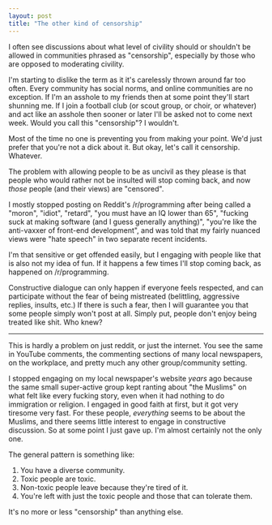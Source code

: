 ```yaml
---
layout: post
title: "The other kind of censorship"
---
```


I often see discussions about what level of civility should or shouldn't be
allowed in communities phrased as "censorship", especially by those who are
opposed to moderating civility.

I'm starting to dislike the term as it it's carelessly thrown around far too
often. Every community has social norms, and online communities are no
exception. If I'm an asshole to my friends then at some point they'll start
shunning me. If I join a football club (or scout group, or choir, or whatever)
and act like an asshole then sooner or later I'll be asked not to come next
week. Would you call this "censorship"? I wouldn't.

Most of the time no one is preventing you from making your point. We'd just
prefer that you're not a dick about it. But okay, let's call it censorship.
Whatever.

The problem with allowing people to be as uncivil as they please is that people
who would rather not be insulted will stop coming back, and now *those* people
(and their views) are "censored".

I mostly stopped posting on Reddit's /r/programming after being called a
"moron", "idiot", "retard", "you must have an IQ lower than 65", "fucking suck
at making software (and I guess generally anything)", "you're like the
anti-vaxxer of front-end development", and was told that my fairly nuanced views
were "hate speech" in two separate recent incidents.

I'm that sensitive or get offended easily, but I engaging with people like that
is also not my idea of fun. If it happens a few times I'll stop coming back, as
happened on /r/programming.

Constructive dialogue can only happen if everyone feels respected, and can
participate without the fear of being mistreated (belittling, aggressive
replies, insults, etc.) If there is such a fear, then I will guarantee you that
some people simply won't post at all. Simply put, people don't enjoy being
treated like shit. Who knew?

---

This is hardly a problem on just reddit, or just the internet. You see the same
in YouTube comments, the commenting sections of many local newspapers, on the
workplace, and pretty much any other group/community setting.

I stopped engaging on my local newspaper's website *years* ago because the same
small super-active group kept ranting about "the Muslims" on what felt like
every fucking story, even when it had nothing to do immigration or religion. I
engaged in good faith at first, but it got very tiresome very fast. For these
people, *everything* seems to be about the Muslims, and there seems little
interest to engage in constructive discussion. So at some point I just gave up.
I'm almost certainly not the only one.

The general pattern is something like:

1. You have a diverse community.
2. Toxic people are toxic.
3. Non-toxic people leave because they're tired of it.
4. You're left with just the toxic people and those that can tolerate them.

It's no more or less "censorship" than anything else.
